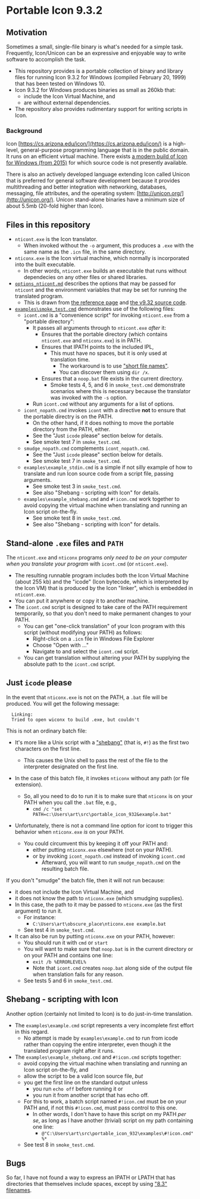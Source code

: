 # Portable Icon 9.3.2

## Motivation

Sometimes a small, single-file binary is what's needed for a simple task.  Frequently, Icon/Unicon can be an expressive and enjoyable way to write software to accomplish the task.
- This repository provides is a portable collection of binary and library files for running Icon 9.3.2 for Windows (compiled February 20, 1999) that has been tested on Windows 10.
 - Icon 9.3.2 for Windows produces binaries as small as 260kb that:
   - include the Icon Virtual Machine, and
   - are without external dependencies.
- The repository also provides rudimentary support for writing scripts in Icon.

### Background

Icon [https://cs.arizona.edu/icon/](https://cs.arizona.edu/icon/) is a high-level, general-purpose programming language that is in the public domain.  It runs on an efficient virtual machine.  There exists [a modern build of Icon for Windows (from 2015)](https://www2.cs.arizona.edu/icon/v95w.htm) for which source code is not presently available.

There is also an actively developed language extending Icon called Unicon that is preferred for general software development because it provides multithreading and better integration with networking, databases, messaging, file attributes, and the operating system: [http://unicon.org/](http://unicon.org/).  Unicon stand-alone binaries have a minimum size of about 5.5mb (20-fold higher than Icon).

## Files in this repository

- `nticont.exe` is the Icon translator.
  - When invoked without the `-o` argument, this produces a `.exe` with the same name as the `.icn` file, in the same directory.
- `nticonx.exe` is the Icon virtual machine, which normally is incorporated into the built executable.
  - In other words, `nticont.exe` builds an executable that runs without dependecies on any other files or shared libraries.
- [`options_nticont.md`](./options_nticont.md) describes the options that may be passed for `nticont` and the environment variables that may be set for running the translated program.
  - This is drawn from [the reference page](https://cs.arizona.edu/icon/refernce/icontx.htm#icont) and [the v9.32 source code](https://cs.arizona.edu/icon/ftp/packages/unix/).
- [`examples\smoke_test.cmd`](./examples/smoke_test.cmd) demonstrates use of the following files:
  - `icont.cmd` is a "convenience script" for invoking `nticont.exe` from a "portable directory":
    - It passes all arguments through to `nticont.exe` *after* it:
      - Ensures that the portable directory (which contains `nticont.exe` and `nticonx.exe`) is in PATH.
      - Ensures that IPATH points to the included IPL,
        - This must have no spaces, but it is only used at translation time.
          - The workaround is to use ["short file names"](https://en.wikipedia.org/wiki/8.3_filename#Working_with_short_filenames_in_a_command_prompt).
          - You can discover them using `dir /x`.
      - Ensures that a `noop.bat` file exists in the current directory.
        - Smoke tests 4, 5, and 6 in `smoke_test.cmd` demonstrate scenarios where this is necessary because the translator was invoked with the `-s` option.
    - Run `icont.cmd` without any arguments for a list of options.
  - `icont_nopath.cmd` invokes `icont` with a directive **not** to ensure that the portable directry is on the PATH.
    - On the other hand, if it does nothing to move the portable directory from the PATH, either.
    - See the "Just `icode` please" section below for details.
    - See smoke test 7 in `smoke_test.cmd`.
  - `smudge_nopath.cmd` complements `icont_nopath.cmd`.
    - See the "Just `icode` please" section below for details.
    - See smoke test 7 in `smoke_test.cmd`.
  - `examples\example_stdin.cmd` is a simple if not silly example of how to translate and run Icon source code from a script file, passing arguments.
    - See smoke test 3 in `smoke_test.cmd`.
    - See also "Shebang - scripting with Icon" for details.
  - `examples\example_shebang.cmd` and `#!icon.cmd` work together to avoid copying the virtual machine when translating and running an Icon script on-the-fly.
    - See smoke test 8 in `smoke_test.cmd`.
    - See also "Shebang - scripting with Icon" for details.

## Stand-alone `.exe` files and `PATH`

The `nticont.exe` and `nticonx` programs *only need to be on your computer when you translate your program* with `icont.cmd` (or `nticont.exe`).
- The resulting runnable program includes both the Icon Virtual Machine (about 255 kb) and the "icode" (Icon bytecode, which is interpreted by the Icon VM) that is produced by the Icon "linker", which is embedded in `nticont.exe`.
- You can put it anywhere or copy it to another machine.
- The `icont.cmd` script is designed to take care of the PATH requirement temporarily, so that you don't need to make permanent changes to your PATH.
  - You can get "one-click translation" of your Icon program with this script (without modifying your PATH) as follows:
    - Right-click on a `.icn` file in Windows File Explorer
    - Choose "Open with ..."
    - Navigate to and select the `icont.cmd` script.
  - You can get translation without altering your PATH by supplying the absolute path to the `icont.cmd` script.

## Just `icode` please

In the event that `nticonx.exe` is not on the PATH, a `.bat` file will be produced.  You will get the following message:
```
  Linking:
  Tried to open wiconx to build .exe, but couldn't
```
This is not an ordinary batch file:
- It's more like a Unix script with a ["shebang"](https://en.wikipedia.org/wiki/Shebang_(Unix)) (that is, `#!`) as the first two characters on the first line.
  - This causes the Unix shell to pass the rest of the file to the interpreter designated on the first line.
- In the case of this batch file, it invokes `nticonx` without any path (or file extension).
  - So, all you need to do to run it is to make sure that `nticonx` is on your PATH when you call the `.bat` file, e.g.,
    - `cmd /c "set PATH=c:\Users\art\src\portable_icon_932&example.bat"`

- Unfortunately, there is not a command line option for icont to trigger this behavior when `nticonx.exe` *is* on your PATH.
  - You could circumvent this by keeping it off your PATH and:
    - either putting `nticonx.exe` elsewhere (not on your PATH).
    - or by invoking `icont_nopath.cmd` instead of invoking `icont.cmd`
      - Afterward, you will want to run `smudge_nopath.cmd` on the resulting batch file.

If you don't "smudge" the batch file, then it will not run because:
- it does not include the Icon Virtual Machine, and
- it does not know the path to `nticonx.exe` (which smudging supplies).
- In this case, the path to it may be passed to `nticonx.exe` (as the first argument) to run it.
  - For instance:
    - `C:\Users\art\obscure_place\nticonx.exe example.bat`
  - See test 4 in `smoke_test.cmd`.
- It can also be run by putting `nticonx.exe` on your PATH, however:
  - You should run it with `cmd` or `start`
  - You will want to make sure that `noop.bat` is in the current directory or on your PATH and contains one line:
    - `exit /b %ERRORLEVEL%`
    - Note that `icont.cmd` creates `noop.bat` along side of the output file when translation fails for any reason.
  - See tests 5 and 6 in `smoke_test.cmd`.

## Shebang - scripting with Icon

Another option (certainly not limited to Icon) is to do just-in-time translation.
- The `examples\example.cmd` script represents a very incomplete first effort in this regard.
  - No attempt is made by `examples\example.cmd` to run from icode rather than copying the entire interpreter, even though it the translated program right after it runs. 
- The `examples\example_shebang.cmd` and `#!icon.cmd` scripts together:
  - avoid copying the virtual machine when translating and running an Icon script on-the-fly, and
  - allow the script to be a valid Icon source file, *but*
  - you get the first line on the standard output unless
    - you run `echo off` before running it or
    - you run it from another script that has echo off.
  - For this to work, a batch script named `#!icon.cmd` must be on your PATH and, if not this `#!icon.cmd`, must pass control to this one.
    - In other words, I don't have to have this script on my PATH *per se*, as long as I have another (trivial) script on my path containing one line:
      - `@"C:\Users\art\src\portable_icon_932\examples\#!icon.cmd" %*`
  - See test 8 in `smoke_test.cmd`.

## Bugs

So far, I have not found a way to express an IPATH or LPATH that has directories that themselves include spaces, except by using ["8.3" filenames](https://en.wikipedia.org/wiki/8.3_filename#Working_with_short_filenames_in_a_command_prompt).
